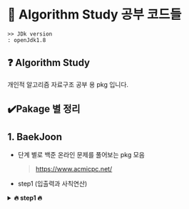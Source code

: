 # 📃 Algorithm Study 공부 코드들
```
>> JDk version
: openJdk1.8
```

## ❓ Algorithm Study
개인적 알고리즘 자료구조 공부 용 pkg 입니다.

## ✔️Pakage 별 정리

## 1. BaekJoon 
- 단계 별로 백준 온라인 문제를 풀어보는 pkg 모음
  > https://www.acmicpc.net/
- step1 (입출력과 사칙연산)
<details close>
<summary markdown="span"><b> 🔥 step1 🔥</b></summary>
<div markdown="1">
</div>
</details>


